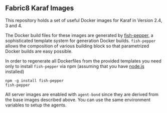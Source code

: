 ## Fabric8 Karaf Images

This repository holds a set of useful Docker images for Karaf in Version 2.4, 3 and 4.

The Docker build files for these images are generated by [fish-pepper](https://github.com/rhuss/fish-pepper), a sophisticated template system for generation Docker builds. `fish-pepper` allows the composition of various building block so that parametrized Docker builds are easy possible.

In order to regenerate all Dockerfiles from the provided templates you need only to install `fish-pepper` via npm (assuming that you have [node.js](https://nodejs.org/) installed)

```
npm -g install fish-pepper
fish-pepper
```

All server images are enabled with `agent-bond` since they are derived from the base images described above. You can use the same environment variables to setup the agents.
